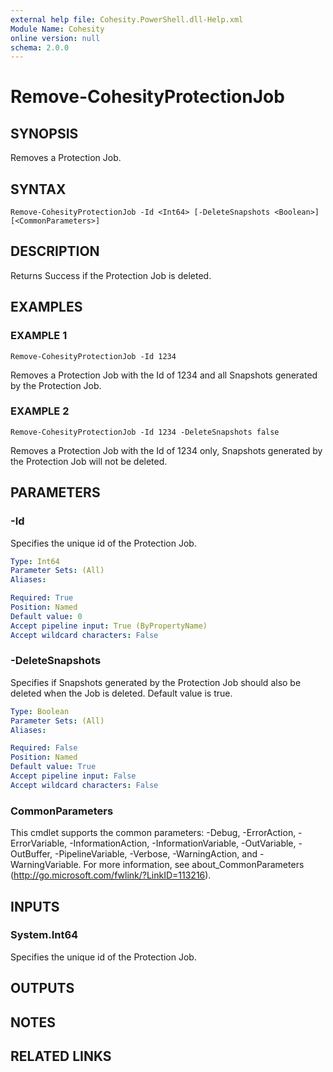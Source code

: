 ```yaml
---
external help file: Cohesity.PowerShell.dll-Help.xml
Module Name: Cohesity
online version: null
schema: 2.0.0
---
```


# Remove-CohesityProtectionJob

## SYNOPSIS

Removes a Protection Job.

## SYNTAX

```
Remove-CohesityProtectionJob -Id <Int64> [-DeleteSnapshots <Boolean>] [<CommonParameters>]
```

## DESCRIPTION

Returns Success if the Protection Job is deleted.

## EXAMPLES

### EXAMPLE 1

```text
Remove-CohesityProtectionJob -Id 1234
```

Removes a Protection Job with the Id of 1234 and all Snapshots generated by the Protection Job.

### EXAMPLE 2

```text
Remove-CohesityProtectionJob -Id 1234 -DeleteSnapshots false
```

Removes a Protection Job with the Id of 1234 only, Snapshots generated by the Protection Job will not be deleted.

## PARAMETERS

### -Id

Specifies the unique id of the Protection Job.

```yaml
Type: Int64
Parameter Sets: (All)
Aliases:

Required: True
Position: Named
Default value: 0
Accept pipeline input: True (ByPropertyName)
Accept wildcard characters: False
```

### -DeleteSnapshots

Specifies if Snapshots generated by the Protection Job should also be deleted when the Job is deleted. Default value is true.

```yaml
Type: Boolean
Parameter Sets: (All)
Aliases:

Required: False
Position: Named
Default value: True
Accept pipeline input: False
Accept wildcard characters: False
```

### CommonParameters
This cmdlet supports the common parameters: -Debug, -ErrorAction, -ErrorVariable, -InformationAction, -InformationVariable, -OutVariable, -OutBuffer, -PipelineVariable, -Verbose, -WarningAction, and -WarningVariable. For more information, see about_CommonParameters (http://go.microsoft.com/fwlink/?LinkID=113216).

## INPUTS

### System.Int64

Specifies the unique id of the Protection Job.

## OUTPUTS

## NOTES

## RELATED LINKS
